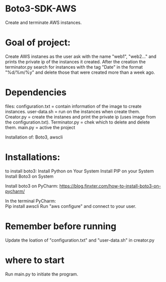 # Boto3-SDK-AWS
Create and terminate AWS instances.

# Goal of project:
Create AWS instanes as the user ask with the name "web1", "web2..." and prints the private ip of the instances it created.
After the creation the terminator.py search for instances with the tag "Date" in the format "%d/%m/%y" and delete those that were created more than a week ago.

# Dependencies
files: 
configuration.txt = contain information of the image to create instances.
user-data.sh = run on the instances when create them.
Creator.py = create the instanes and print the private ip (uses image from the configuration.txt).
Terminator.py = chek which to delete and delete them.
main.py = active the project

Installation of: Boto3, awscli


# Installations:
to install boto3:
Install Python on Your System
Install PIP on your System 
Install Boto3 on System 

Install boto3 on PyCharm: 
https://blog.finxter.com/how-to-install-boto3-on-pycharm/ 

In the terminal PyCharm:  
Pip install awscli 
Run "aws configure" and connect to your user.

# Remember before running
Update the loation of "configuration.txt" and "user-data.sh" in creator.py

# where to start
Run main.py to initiate the program.
